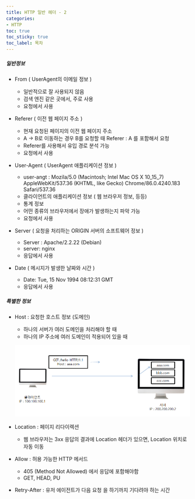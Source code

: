 ```yaml
---
title: HTTP 일반 헤더 - 2
categories:
- HTTP
toc: true
toc_sticky: true
toc_label: 목차
---
```


##### 일반정보

* From ( UserAgent의 이메일 정보 )
  * 일반적으로 잘 사용되지 않음
  * 검색 엔진 같은 곳에서, 주로 사용
  * 요청에서 사용



* Referer ( 이전 웹 페이지 주소 )
  *  현재 요청된 페이지의 이전 웹 페이지 주소
  * A -> B로 이동하는 경우 B를 요청할 때 Referer : A 를 포함해서 요청
  * Referer를 사용해서 유입 경로 분석 가능
  * 요청에서 사용



* User-Agent ( UserAgent 애플리케이션 정보 )
  * user-angt : Mozila/5.0 (Macintosh; Intel Mac OS X 10_15_7) AppleWebKit/537.36 (KHTML, like Gecko) Chrome/86.0.4240.183 Safari/537.36
  * 클라이언트의 애플리케이션 정보 ( 웹 브라우저 정보, 등등)
  * 통계 정보
  * 어떤 종류의 브라우저에서 장애가 발생하는지 파악 가능
  * 요청에서 사용



* Server ( 요청을 처리하는 ORIGIN 서버의 소프트웨어 정보 )
  * Server : Apache/2.2.22 (Debian)
  * server: nginx
  * 응답에서 사용



* Date ( 메시지가 발생한 날짜와 시간 )
  * Date: Tue, 15 Nov 1994 08:12:31 GMT
  * 응답에서 사용



##### 특별한 정보

* Host : 요청한 호스트 정보 (도메인)

  * 하나의 서버가 여러 도메인을 처리해야 할 때
  * 하나의 IP 주소에 여러 도메인이 적용되어 있을 때

  ![image-20210130222715121](../../assets/images/2021-01-24-http-6/image-20210130222715121.png)

* Location : 페이지 리다이렉션

  * 웹 브라우저는 3xx 응답의 결과에 Location 헤더가 있으면, Location 위치로 자동 이동 

* Allow : 허용 가능한 HTTP 메서드

  * 405 (Method Not Allowed) 에서 응답에 포함해야함
  * GET, HEAD, PU

* Retry-After : 유저 에이전트가 다음 요청 을 하기까지 기다려야 하는 시간

  